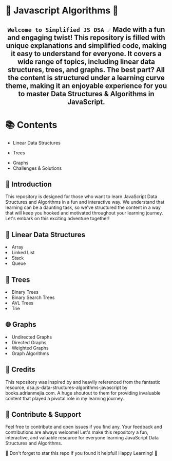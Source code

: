 # 🚀 Javascript Algorithms 🚀

<h2 align="center">

`Welcome to Simplified JS DSA ☄️`
Made with a fun and engaging twist! This repository is filled with unique explanations and simplified code, making it easy to understand for everyone. It covers a wide range of topics, including linear data structures, trees, and graphs. The best part? All the content is structured under a learning curve theme, making it an enjoyable experience for you to master Data Structures & Algorithms in JavaScript.

</h2>

# 📚 Contents

<ul>
<li>Linear Data Structures

</li>
<li>

Trees

</li>
<li>
Graphs

</li>
<li>Challenges & Solutions
</li></ul>

## 🎇 Introduction

This repository is designed for those who want to learn JavaScript Data Structures and Algorithms in a fun and interactive way. We understand that learning can be a daunting task, so we've structured the content in a way that will keep you hooked and motivated throughout your learning journey. Let's embark on this exciting adventure together!</div>

## 🚂 Linear Data Structures

<li>Array</li>
<li>Linked List</li>
<li>Stack</li>
<li>Queue</li>

## 🌳 Trees

<li>Binary Trees</li>
<li>Binary Search Trees</li>
<li>AVL Trees</li>
<li>Trie</li>

## 🌐 Graphs

<li>Undirected Graphs</li>
<li>Directed Graphs</li>
<li>Weighted Graphs</li>
<li>Graph Algorithms</li>

## 🙌 Credits

This repository was inspired by and heavily referenced from the fantastic resource, dsa.js-data-structures-algorithms-javascript by books.adrianmejia.com. A huge shoutout to them for providing invaluable content that played a pivotal role in my learning journey.

## 🤝 Contribute & Support

Feel free to contribute and open issues if you find any. Your feedback and contributions are always welcome! Let's make this repository a fun, interactive, and valuable resource for everyone learning JavaScript Data Structures and Algorithms.

🌟 Don't forget to star this repo if you found it helpful! Happy Learning! 🎉

